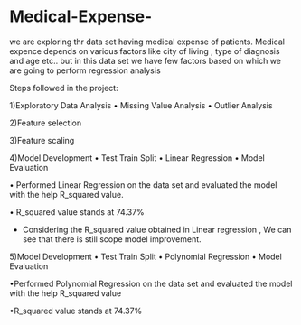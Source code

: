 # Medical-Expense-

we are exploring thr data set having medical expense of patients. Medical expence depends on various factors like city of living , type of diagnosis and age etc.. but in this data set we have few factors based on which we are going to perform regression analysis

Steps followed in the project:

1)Exploratory Data Analysis • Missing Value Analysis • Outlier Analysis

2)Feature selection

3)Feature scaling

4)Model Development • Test Train Split • Linear Regression • Model Evaluation

• Performed Linear Regression  on the data set and evaluated the model with the help R_squared value.

• R_squared value stands at 74.37%

* Considering the R_squared value obtained in Linear regression , We can see that there is still scope model improvement.

5)Model Development • Test Train Split • Polynomial Regression • Model Evaluation

  •Performed Polynomial Regression  on the data set and evaluated the model with the help R_squared value
  
  •R_squared value stands at 74.37%
  
